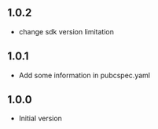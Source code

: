 ## 1.0.2

* change sdk version limitation

## 1.0.1

* Add some information in pubcspec.yaml

## 1.0.0

* Initial version
